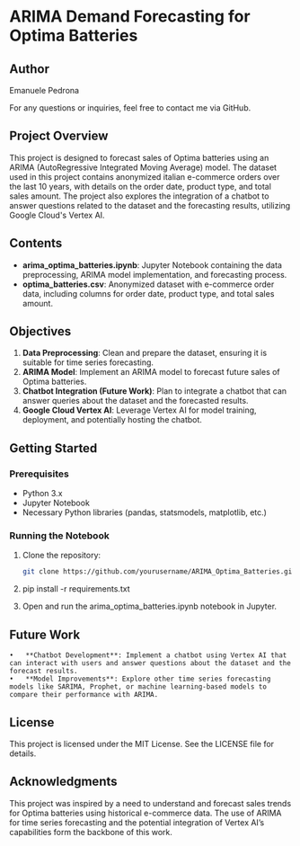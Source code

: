 # ARIMA Demand Forecasting for Optima Batteries

## Author

Emanuele Pedrona

For any questions or inquiries, feel free to contact me via GitHub.

## Project Overview

This project is designed to forecast sales of Optima batteries using an ARIMA (AutoRegressive Integrated Moving Average) model. The dataset used in this project contains anonymized italian e-commerce orders over the last 10 years, with details on the order date, product type, and total sales amount. The project also explores the integration of a chatbot to answer questions related to the dataset and the forecasting results, utilizing Google Cloud's Vertex AI.

## Contents

- **arima_optima_batteries.ipynb**: Jupyter Notebook containing the data preprocessing, ARIMA model implementation, and forecasting process.
- **optima_batteries.csv**: Anonymized dataset with e-commerce order data, including columns for order date, product type, and total sales amount.

## Objectives

1. **Data Preprocessing**: Clean and prepare the dataset, ensuring it is suitable for time series forecasting.
2. **ARIMA Model**: Implement an ARIMA model to forecast future sales of Optima batteries.
3. **Chatbot Integration (Future Work)**: Plan to integrate a chatbot that can answer queries about the dataset and the forecasted results.
4. **Google Cloud Vertex AI**: Leverage Vertex AI for model training, deployment, and potentially hosting the chatbot.

## Getting Started

### Prerequisites

- Python 3.x
- Jupyter Notebook
- Necessary Python libraries (pandas, statsmodels, matplotlib, etc.)

### Running the Notebook

1. Clone the repository:
   ```bash
   git clone https://github.com/yourusername/ARIMA_Optima_Batteries.git

2. pip install -r requirements.txt

3. Open and run the arima_optima_batteries.ipynb notebook in Jupyter.

## Future Work

	•	**Chatbot Development**: Implement a chatbot using Vertex AI that can interact with users and answer questions about the dataset and the forecast results.
	•	**Model Improvements**: Explore other time series forecasting models like SARIMA, Prophet, or machine learning-based models to compare their performance with ARIMA.

## License

This project is licensed under the MIT License. See the LICENSE file for details.

## Acknowledgments

This project was inspired by a need to understand and forecast sales trends for Optima batteries using historical e-commerce data. The use of ARIMA for time series forecasting and the potential integration of Vertex AI’s capabilities form the backbone of this work.
